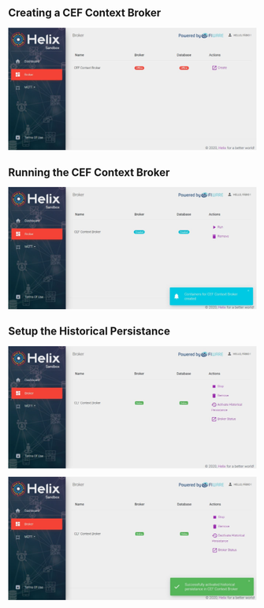 ## Creating a CEF Context Broker

![](../images/cef_context_broker_1.JPG)

## Running the CEF Context Broker

![](../images/cef_context_broker_2.JPG)

## Setup the Historical Persistance

![](../images/cef_context_broker_3.JPG)

![](../images/cef_context_broker_4.JPG)

